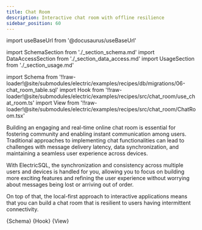 ```yaml
---
title: Chat Room
description: Interactive chat room with offline resilience
sidebar_position: 60
---
```


import useBaseUrl from '@docusaurus/useBaseUrl'

import SchemaSection from './_section_schema.md'
import DataAccessSection from './_section_data_access.md'
import UsageSection from './_section_usage.md'

import Schema from '!!raw-loader!@site/submodules/electric/examples/recipes/db/migrations/06-chat_room_table.sql'
import Hook from '!!raw-loader!@site/submodules/electric/examples/recipes/src/chat_room/use_chat_room.ts'
import View from '!!raw-loader!@site/submodules/electric/examples/recipes/src/chat_room/ChatRoom.tsx'

Building an engaging and real-time online chat room is essential for fostering community and enabling instant communication among users. Traditional approaches to implementing chat functionalities can lead to challenges with message delivery latency, data synchronization, and maintaining a seamless user experience across devices.

With ElectricSQL, the synchronization and consistency across multiple users and devices is handled for you, allowing you to focus on building more exciting features and refining the user experience without worrying about messages being lost or arriving out of order.

On top of that, the local-first approach to interactive applications means that you can build a chat room that is resilient to users having intermittent connectivity.

<SchemaSection />

<CodeBlock language="sql">
  {Schema}
</CodeBlock>

<DataAccessSection />

<CodeBlock language="ts">
  {Hook}
</CodeBlock>

<UsageSection />

<CodeBlock language="tsx">
  {View}
</CodeBlock>
